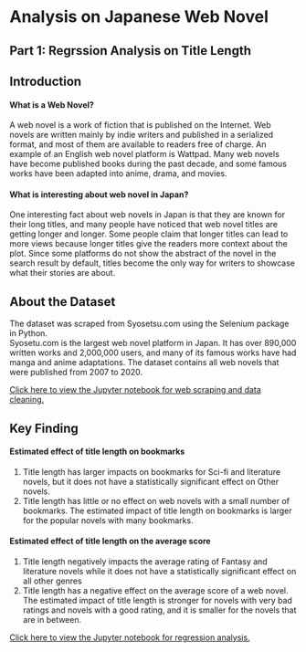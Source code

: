 # Analysis on Japanese Web Novel

## Part 1: Regrssion Analysis on Title Length

## Introduction
#### What is a Web Novel?
A web novel is a work of fiction that is published on the Internet. Web novels are written mainly by indie writers and published in a serialized format, and most of them are available to readers free of charge. An example of an English web novel platform is Wattpad. Many web novels have become published books during the past decade, and some famous works have been adapted into anime, drama, and movies.
#### What is interesting about web novel in Japan?
One interesting fact about web novels in Japan is that they are known for their long titles, and many people have noticed that web novel titles are getting longer and longer. Some people claim that longer titles can lead to more views because longer titles give the readers more context about the plot. Since some platforms do not show the abstract of the novel in the search result by default, titles become the only way for writers to showcase what their stories are about. 

## About the Dataset
The dataset was scraped from Syosetsu.com using the Selenium package in Python.<br>
Syosetu.com is the largest web novel platform in Japan. It has over 890,000 written works and 2,000,000 users, and many of its famous works have had manga and anime adaptations. The dataset contains all web novels that were published from 2007 to 2020.<br>

[Click here to view the Jupyter notebook for web scraping and data cleaning.](https://github.com/fangevalee/Portfolio/blob/2dd69babdb34fc252e3a64782892da3cd874637d/WebNovel/Web%20scraping%20with%20Selenium.ipynb)

## Key Finding
#### Estimated effect of title length on bookmarks
1. Title length has larger impacts on bookmarks for Sci-fi and literature novels, but it does not have a statistically significant effect on Other novels.
2. Title length has little or no effect on web novels with a small number of bookmarks. The estimated impact of title length on bookmarks is larger for the popular novels with many bookmarks.

#### Estimated effect of title length on the average score
1. Title length negatively impacts the average rating of Fantasy and literature novels while it does not have a statistically significant effect on all other genres
2. Title length has a negative effect on the average score of a web novel. The estimated impact of title length is stronger for novels with very bad ratings and novels with a good rating, and it is smaller for the novels that are in between.

[Click here to view the Jupyter notebook for regression analysis.](https://github.com/fangevalee/Portfolio/blob/2dd69babdb34fc252e3a64782892da3cd874637d/WebNovel/Analysis%20on%20Web%20Novel%20Data.ipynb)
